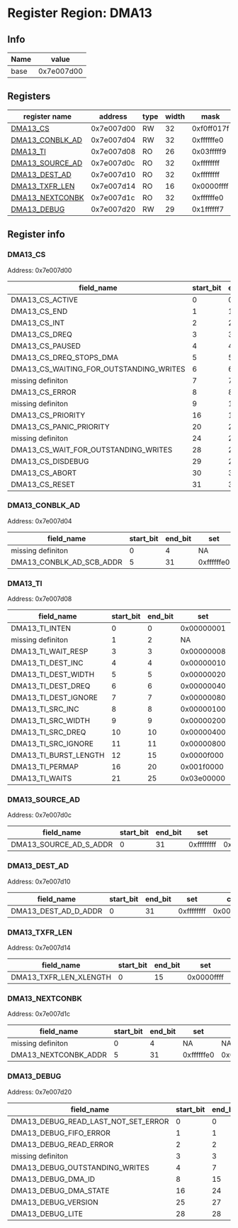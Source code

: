 # Register Region: DMA13


## Info
| Name | value |
| --- | --- |
| base | 0x7e007d00 |

## Registers

| register name | address | type | width | mask | reset |
| --- | --- | --- | --- | --- | --- |
| [DMA13_CS](#dma13_cs) | 0x7e007d00 | RW | 32 | 0xf0ff017f | 0000000000 |
| [DMA13_CONBLK_AD](#dma13_conblk_ad) | 0x7e007d04 | RW | 32 | 0xffffffe0 | 0000000000 |
| [DMA13_TI](#dma13_ti) | 0x7e007d08 | RO | 26 | 0x03fffff9 |  |
| [DMA13_SOURCE_AD](#dma13_source_ad) | 0x7e007d0c | RO | 32 | 0xffffffff |  |
| [DMA13_DEST_AD](#dma13_dest_ad) | 0x7e007d10 | RO | 32 | 0xffffffff |  |
| [DMA13_TXFR_LEN](#dma13_txfr_len) | 0x7e007d14 | RO | 16 | 0x0000ffff |  |
| [DMA13_NEXTCONBK](#dma13_nextconbk) | 0x7e007d1c | RO | 32 | 0xffffffe0 |  |
| [DMA13_DEBUG](#dma13_debug) | 0x7e007d20 | RW | 29 | 0x1ffffff7 | 0000000000 |

## Register info


### DMA13_CS
 Address: 0x7e007d00

| field_name | start_bit | end_bit | set | clear | reset |
| --- | --- | --- | --- | --- | --- |
| DMA13_CS_ACTIVE | 0 | 0 | 0x00000001 | 0xfffffffe | 0x0 |
| DMA13_CS_END | 1 | 1 | 0x00000002 | 0xfffffffd | 0x0 |
| DMA13_CS_INT | 2 | 2 | 0x00000004 | 0xfffffffb | 0x0 |
| DMA13_CS_DREQ | 3 | 3 | 0x00000008 | 0xfffffff7 | 0x0 |
| DMA13_CS_PAUSED | 4 | 4 | 0x00000010 | 0xffffffef | 0x0 |
| DMA13_CS_DREQ_STOPS_DMA | 5 | 5 | 0x00000020 | 0xffffffdf | 0x0 |
| DMA13_CS_WAITING_FOR_OUTSTANDING_WRITES | 6 | 6 | 0x00000040 | 0xffffffbf | 0x0 |
| missing definiton | 7 | 7 | NA | NA | NA |
| DMA13_CS_ERROR | 8 | 8 | 0x00000100 | 0xfffffeff | 0x0 |
| missing definiton | 9 | 15 | NA | NA | NA |
| DMA13_CS_PRIORITY | 16 | 19 | 0x000f0000 | 0xfff0ffff | 0x0 |
| DMA13_CS_PANIC_PRIORITY | 20 | 23 | 0x00f00000 | 0xff0fffff | 0x0 |
| missing definiton | 24 | 27 | NA | NA | NA |
| DMA13_CS_WAIT_FOR_OUTSTANDING_WRITES | 28 | 28 | 0x10000000 | 0xefffffff | 0x0 |
| DMA13_CS_DISDEBUG | 29 | 29 | 0x20000000 | 0xdfffffff | 0x0 |
| DMA13_CS_ABORT | 30 | 30 | 0x40000000 | 0xbfffffff | 0x0 |
| DMA13_CS_RESET | 31 | 31 | 0x80000000 | 0x7fffffff | 0x0 |

### DMA13_CONBLK_AD
 Address: 0x7e007d04

| field_name | start_bit | end_bit | set | clear | reset |
| --- | --- | --- | --- | --- | --- |
| missing definiton | 0 | 4 | NA | NA | NA |
| DMA13_CONBLK_AD_SCB_ADDR | 5 | 31 | 0xffffffe0 | 0x0000001f | 0x0 |

### DMA13_TI
 Address: 0x7e007d08

| field_name | start_bit | end_bit | set | clear | reset |
| --- | --- | --- | --- | --- | --- |
| DMA13_TI_INTEN | 0 | 0 | 0x00000001 | 0xfffffffe |  |
| missing definiton | 1 | 2 | NA | NA | NA |
| DMA13_TI_WAIT_RESP | 3 | 3 | 0x00000008 | 0xfffffff7 |  |
| DMA13_TI_DEST_INC | 4 | 4 | 0x00000010 | 0xffffffef |  |
| DMA13_TI_DEST_WIDTH | 5 | 5 | 0x00000020 | 0xffffffdf |  |
| DMA13_TI_DEST_DREQ | 6 | 6 | 0x00000040 | 0xffffffbf |  |
| DMA13_TI_DEST_IGNORE | 7 | 7 | 0x00000080 | 0xffffff7f |  |
| DMA13_TI_SRC_INC | 8 | 8 | 0x00000100 | 0xfffffeff |  |
| DMA13_TI_SRC_WIDTH | 9 | 9 | 0x00000200 | 0xfffffdff |  |
| DMA13_TI_SRC_DREQ | 10 | 10 | 0x00000400 | 0xfffffbff |  |
| DMA13_TI_SRC_IGNORE | 11 | 11 | 0x00000800 | 0xfffff7ff |  |
| DMA13_TI_BURST_LENGTH | 12 | 15 | 0x0000f000 | 0xffff0fff |  |
| DMA13_TI_PERMAP | 16 | 20 | 0x001f0000 | 0xffe0ffff |  |
| DMA13_TI_WAITS | 21 | 25 | 0x03e00000 | 0xfc1fffff |  |

### DMA13_SOURCE_AD
 Address: 0x7e007d0c

| field_name | start_bit | end_bit | set | clear | reset |
| --- | --- | --- | --- | --- | --- |
| DMA13_SOURCE_AD_S_ADDR | 0 | 31 | 0xffffffff | 0x00000000 |  |

### DMA13_DEST_AD
 Address: 0x7e007d10

| field_name | start_bit | end_bit | set | clear | reset |
| --- | --- | --- | --- | --- | --- |
| DMA13_DEST_AD_D_ADDR | 0 | 31 | 0xffffffff | 0x00000000 |  |

### DMA13_TXFR_LEN
 Address: 0x7e007d14

| field_name | start_bit | end_bit | set | clear | reset |
| --- | --- | --- | --- | --- | --- |
| DMA13_TXFR_LEN_XLENGTH | 0 | 15 | 0x0000ffff | 0xffff0000 |  |

### DMA13_NEXTCONBK
 Address: 0x7e007d1c

| field_name | start_bit | end_bit | set | clear | reset |
| --- | --- | --- | --- | --- | --- |
| missing definiton | 0 | 4 | NA | NA | NA |
| DMA13_NEXTCONBK_ADDR | 5 | 31 | 0xffffffe0 | 0x0000001f |  |

### DMA13_DEBUG
 Address: 0x7e007d20

| field_name | start_bit | end_bit | set | clear | reset |
| --- | --- | --- | --- | --- | --- |
| DMA13_DEBUG_READ_LAST_NOT_SET_ERROR | 0 | 0 | 0x00000001 | 0xfffffffe | 0x0 |
| DMA13_DEBUG_FIFO_ERROR | 1 | 1 | 0x00000002 | 0xfffffffd | 0x0 |
| DMA13_DEBUG_READ_ERROR | 2 | 2 | 0x00000004 | 0xfffffffb | 0x0 |
| missing definiton | 3 | 3 | NA | NA | NA |
| DMA13_DEBUG_OUTSTANDING_WRITES | 4 | 7 | 0x000000f0 | 0xffffff0f | 0x0 |
| DMA13_DEBUG_DMA_ID | 8 | 15 | 0x0000ff00 | 0xffff00ff | 0x0 |
| DMA13_DEBUG_DMA_STATE | 16 | 24 | 0x01ff0000 | 0xfe00ffff | 0x0 |
| DMA13_DEBUG_VERSION | 25 | 27 | 0x0e000000 | 0xf1ffffff | 0x0 |
| DMA13_DEBUG_LITE | 28 | 28 | 0x10000000 | 0xefffffff | 0x0 |
